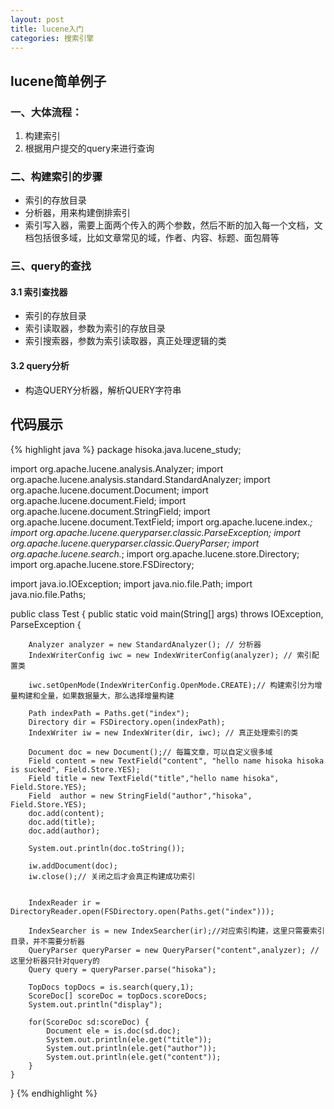 ```yaml
---
layout: post
title: lucene入门
categories: 搜索引擎
---
```


## lucene简单例子

### 一、大体流程：
1. 构建索引
2. 根据用户提交的query来进行查询

### 二、构建索引的步骤
* 索引的存放目录
* 分析器，用来构建倒排索引
* 索引写入器，需要上面两个传入的两个参数，然后不断的加入每一个文档，文档包括很多域，比如文章常见的域，作者、内容、标题、面包屑等

### 三、query的查找

#### 3.1 索引查找器
* 索引的存放目录
* 索引读取器，参数为索引的存放目录
* 索引搜索器，参数为索引读取器，真正处理逻辑的类

#### 3.2 query分析
* 构造QUERY分析器，解析QUERY字符串

## 代码展示
{% highlight java %}
package hisoka.java.lucene_study;


import org.apache.lucene.analysis.Analyzer;
import org.apache.lucene.analysis.standard.StandardAnalyzer;
import org.apache.lucene.document.Document;
import org.apache.lucene.document.Field;
import org.apache.lucene.document.StringField;
import org.apache.lucene.document.TextField;
import org.apache.lucene.index.*;
import org.apache.lucene.queryparser.classic.ParseException;
import org.apache.lucene.queryparser.classic.QueryParser;
import org.apache.lucene.search.*;
import org.apache.lucene.store.Directory;
import org.apache.lucene.store.FSDirectory;

import java.io.IOException;
import java.nio.file.Path;
import java.nio.file.Paths;

public class Test {
    public static void main(String[] args) throws IOException, ParseException {


        Analyzer analyzer = new StandardAnalyzer(); // 分析器
        IndexWriterConfig iwc = new IndexWriterConfig(analyzer); // 索引配置类

        iwc.setOpenMode(IndexWriterConfig.OpenMode.CREATE);// 构建索引分为增量构建和全量，如果数据量大，那么选择增量构建

        Path indexPath = Paths.get("index");
        Directory dir = FSDirectory.open(indexPath);
        IndexWriter iw = new IndexWriter(dir, iwc); // 真正处理索引的类

        Document doc = new Document();// 每篇文章，可以自定义很多域
        Field content = new TextField("content", "hello name hisoka hisoka is sucked", Field.Store.YES);
        Field title = new TextField("title","hello name hisoka", Field.Store.YES);
        Field  author = new StringField("author","hisoka", Field.Store.YES);
        doc.add(content);
        doc.add(title);
        doc.add(author);

        System.out.println(doc.toString());

        iw.addDocument(doc);
        iw.close();// 关闭之后才会真正构建成功索引


        IndexReader ir = DirectoryReader.open(FSDirectory.open(Paths.get("index")));

        IndexSearcher is = new IndexSearcher(ir);//对应索引构建，这里只需要索引目录，并不需要分析器
        QueryParser queryParser = new QueryParser("content",analyzer); // 这里分析器只针对query的
        Query query = queryParser.parse("hisoka");

        TopDocs topDocs = is.search(query,1);
        ScoreDoc[] scoreDoc = topDocs.scoreDocs;
        System.out.println("display");

        for(ScoreDoc sd:scoreDoc) {
            Document ele = is.doc(sd.doc);
            System.out.println(ele.get("title"));
            System.out.println(ele.get("author"));
            System.out.println(ele.get("content"));
        }
    }
}
{% endhighlight %}
